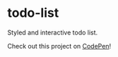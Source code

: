 # todo-list
Styled and interactive todo list. 

Check out this project on [CodePen](https://codepen.io/anthonyhb/full/GjobAA/)!
